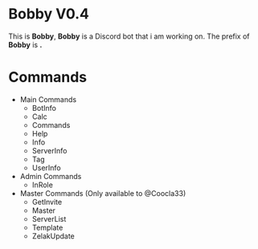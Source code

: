 # Bobby V0.4
This is **Bobby**,
**Bobby** is a Discord bot that i am working on.
The prefix of **Bobby** is **.**

# Commands
- Main Commands
  - BotInfo
  - Calc
  - Commands
  - Help
  - Info
  - ServerInfo
  - Tag
  - UserInfo
- Admin Commands
  - InRole
- Master Commands (Only available to @Coocla33)
  - GetInvite
  - Master
  - ServerList
  - Template
  - ZelakUpdate
